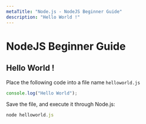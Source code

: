 ```yaml
---
metaTitle: "Node.js - NodeJS Beginner Guide"
description: "Hello World !"
---
```


# NodeJS Beginner Guide



## Hello World !


Place the following code into a file name `helloworld.js`

```js
console.log("Hello World");

```

Save the file, and execute it through Node.js:

```js
node helloworld.js

```

